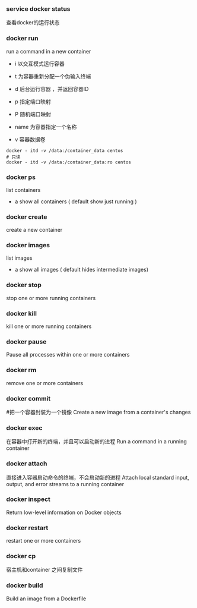 ### service  docker status

查看docker的运行状态

### docker  run

run a command in a new container

- i 以交互模式运行容器
- t  为容器重新分配一个伪输入终端
- d  后台运行容器 ，并返回容器ID
- p 指定端口映射
- P 随机端口映射
- name 为容器指定一个名称

- v 容器数据卷    
```
docker - itd -v /data:/container_data centos
# 只读
docker - itd -v /data:/container_data:ro centos
```


### docker ps 

list containers

- a show all containers ( default show just running )

### docker create 

create a new container 
### docker images 

list images 


- a  show all images ( default hides intermediate images)

### docker stop 

stop one or more running containers 

### docker kill

kill one or more running containers 

### docker pause 
Pause all processes within one or more containers

### docker rm

remove one or more containers

### docker commit

#把一个容器封装为一个镜像
Create a new image from a container's changes

### docker exec 

在容器中打开新的终端，并且可以启动新的进程
Run a command in a running container

### docker attach 

直接进入容器启动命令的终端，不会启动新的进程
Attach local standard input, output, and error streams to a running container

### docker inspect 

Return low-level information on Docker objects

### docker restart 

restart one or more containers


### docker cp

宿主机和container 之间复制文件


### docker build

Build an image from a Dockerfile





